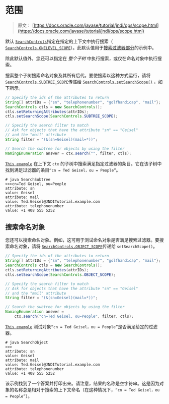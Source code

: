 # 范围

> 原文： [https://docs.oracle.com/javase/tutorial/jndi/ops/scope.html](https://docs.oracle.com/javase/tutorial/jndi/ops/scope.html)

默认 [`SearchControls`](https://docs.oracle.com/javase/8/docs/api/javax/naming/directory/SearchControls.html)指定在指定的上下文中执行搜索（ [`SearchControls.ONELEVEL_SCOPE`](https://docs.oracle.com/javase/8/docs/api/javax/naming/directory/SearchControls.html#ONELEVEL_SCOPE)）。此默认值用于[搜索过滤器部分](filter.html)的示例中。

除此默认值外，您还可以指定在 _整个子树_ 中执行搜索，或仅在命名对象中执行搜索。

搜索整个子树搜索命名对象及其所有后代。要使搜索以这种方式运行，请将 [`SearchControls.SUBTREE_SCOPE`](https://docs.oracle.com/javase/8/docs/api/javax/naming/directory/SearchControls.html#SUBTREE_SCOPE)传递给 [`SearchControls.setSearchScope()`](https://docs.oracle.com/javase/8/docs/api/javax/naming/directory/SearchControls.html#setSearchScope-int-) ，如下所示。

```java
// Specify the ids of the attributes to return
String[] attrIDs = {"sn", "telephonenumber", "golfhandicap", "mail"};
SearchControls ctls = new SearchControls();
ctls.setReturningAttributes(attrIDs);
ctls.setSearchScope(SearchControls.SUBTREE_SCOPE);

// Specify the search filter to match
// Ask for objects that have the attribute "sn" == "Geisel"
// and the "mail" attribute
String filter = "(&(sn=Geisel)(mail=*))";

// Search the subtree for objects by using the filter
NamingEnumeration answer = ctx.search("", filter, ctls);
```

[`This example`](examples/SearchSubtree.java) 在上下文 `ctx` 的子树中搜索满足指定过滤器的条目。它在该子树中找到满足过滤器的条目`“cn = Ted Geisel，ou = People”`。

```
# java SearchSubtree
>>>cn=Ted Geisel, ou=People
attribute: sn
value: Geisel
attribute: mail
value: Ted.Geisel@JNDITutorial.example.com
attribute: telephonenumber
value: +1 408 555 5252
```

## 搜索命名对象

您还可以搜索命名对象。例如，这可用于测试命名对象是否满足搜索过滤器。要搜索命名对象，请将 [`SearchControls.OBJECT_SCOPE`](https://docs.oracle.com/javase/8/docs/api/javax/naming/directory/SearchControls.html#OBJECT_SCOPE)传递给 `setSearchScope()`。

```java
// Specify the ids of the attributes to return
String[] attrIDs = {"sn", "telephonenumber", "golfhandicap", "mail"};
SearchControls ctls = new SearchControls();
ctls.setReturningAttributes(attrIDs);
ctls.setSearchScope(SearchControls.OBJECT_SCOPE);

// Specify the search filter to match
// Ask for objects that have the attribute "sn" == "Geisel"
// and the "mail" attribute
String filter = "(&(sn=Geisel)(mail=*))";

// Search the subtree for objects by using the filter
NamingEnumeration answer = 
    ctx.search("cn=Ted Geisel, ou=People", filter, ctls);
```

[`This example`](examples/SearchObject.java) 测试对象`“cn = Ted Geisel，ou = People”`是否满足给定的过滤器。

```
# java SearchObject
>>>
attribute: sn
value: Geisel
attribute: mail
value: Ted.Geisel@JNDITutorial.example.com
attribute: telephonenumber
value: +1 408 555 5252
```

该示例找到了一个答案并打印出来。请注意，结果的名称是空字符串。这是因为对象的名称总是相对于搜索的上下文命名（在这种情况下，`“cn = Ted Geisel，ou = People”`）。
